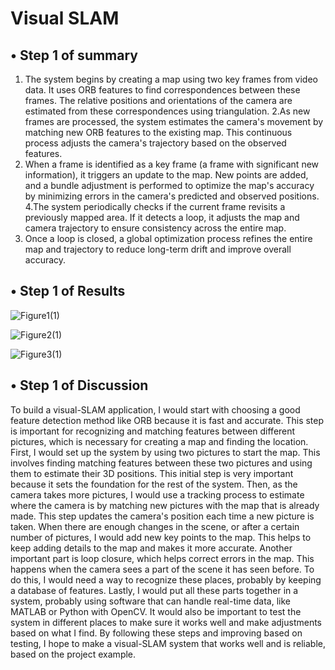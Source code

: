 #  Visual SLAM
## &bull; Step 1 of summary
1. The system begins by creating a map using two key frames from video data. It uses ORB  features to find correspondences between these frames.
The relative positions and orientations of the camera are estimated from these correspondences using triangulation.
2.As new frames are processed, the system estimates the camera's movement by matching new ORB features to the existing map. 
This continuous process adjusts the camera's trajectory based on the observed features.
3. When a frame is identified as a key frame (a frame with significant new information), it triggers an update to the map. New points are added, 
and a bundle adjustment is performed to optimize the map's accuracy by minimizing errors in the camera's predicted and observed positions.
4.The system periodically checks if the current frame revisits a previously mapped area. If it detects a loop,
it adjusts the map and camera trajectory to ensure consistency across the entire map.
5. Once a loop is closed, a global optimization process refines the entire map and trajectory to reduce long-term drift and improve overall accuracy.

## &bull; Step 1 of Results
![Figure1(1)](https://github.com/chzhao127/Project-SLAM/assets/161893598/34409bb3-5e88-4c82-970c-5eea0ed06723)

![Figure2(1)](https://github.com/chzhao127/Project-SLAM/assets/161893598/e213c0a4-cc66-49ac-a0ac-2398a1fd28ef)

![Figure3(1)](https://github.com/chzhao127/Project-SLAM/assets/161893598/19198a99-44a3-417a-9be2-b64372281470)

## &bull; Step 1 of Discussion
To build a visual-SLAM application, I would start with choosing a good feature detection method like ORB because it is fast and accurate.
This step is important for recognizing and matching features between different pictures, which is necessary for creating a map and finding the location.
First, I would set up the system by using two pictures to start the map. This involves finding matching features between these two pictures and using them to estimate their 3D positions. This initial step is very important because it sets the foundation for the rest of the system.
Then, as the camera takes more pictures, I would use a tracking process to estimate where the camera is by matching new pictures with the map that is already made. This step updates the camera's position each time a new picture is taken.
When there are enough changes in the scene, or after a certain number of pictures, I would add new key points to the map. This helps to keep adding details to the map and makes it more accurate.
Another important part is loop closure, which helps correct errors in the map. This happens when the camera sees a part of the scene it has seen before. To do this, I would need a way to recognize these places, probably by keeping a database of features.
Lastly, I would put all these parts together in a system, probably using software that can handle real-time data, like MATLAB or Python with OpenCV. It would also be important to test the system in different places to make sure it works well and make adjustments based on what I find.
By following these steps and improving based on testing, I hope to make a visual-SLAM system that works well and is reliable, based on the project example.
